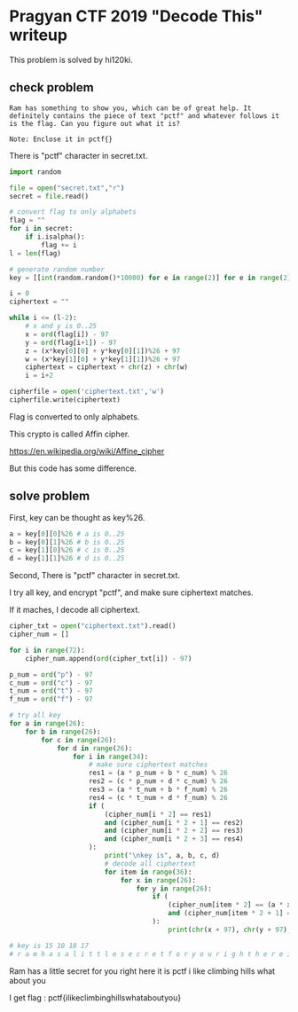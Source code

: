 # Pragyan CTF 2019 "Decode This" writeup

This problem is solved by hi120ki.

## check problem

```
Ram has something to show you, which can be of great help. It definitely contains the piece of text "pctf" and whatever follows it is the flag. Can you figure out what it is?

Note: Enclose it in pctf{}
```

There is "pctf" character in secret.txt.

```python
import random

file = open("secret.txt","r")
secret = file.read()

# convert flag to only alphabets
flag = ""
for i in secret:
    if i.isalpha():
        flag += i
l = len(flag)

# generate random number
key = [[int(random.random()*10000) for e in range(2)] for e in range(2)]

i = 0
ciphertext = ""

while i <= (l-2):
    # x and y is 0..25
    x = ord(flag[i]) - 97
    y = ord(flag[i+1]) - 97
    z = (x*key[0][0] + y*key[0][1])%26 + 97
    w = (x*key[1][0] + y*key[1][1])%26 + 97
    ciphertext = ciphertext + chr(z) + chr(w)
    i = i+2

cipherfile = open('ciphertext.txt','w')
cipherfile.write(ciphertext)
```

Flag is converted to only alphabets.

This crypto is called Affin cipher.

<https://en.wikipedia.org/wiki/Affine_cipher>

But this code has some difference.

## solve problem

First, key can be thought as key%26.

```python
a = key[0][0]%26 # a is 0..25
b = key[0][1]%26 # b is 0..25
c = key[1][0]%26 # c is 0..25
d = key[1][1]%26 # d is 0..25
```

Second, There is "pctf" character in secret.txt.

I try all key, and encrypt "pctf", and make sure ciphertext matches.

If it maches, I decode all ciphertext.

```python
cipher_txt = open("ciphertext.txt").read()
cipher_num = []

for i in range(72):
    cipher_num.append(ord(cipher_txt[i]) - 97)

p_num = ord("p") - 97
c_num = ord("c") - 97
t_num = ord("t") - 97
f_num = ord("f") - 97

# try all key
for a in range(26):
    for b in range(26):
        for c in range(26):
            for d in range(26):
                for i in range(34):
                    # make sure ciphertext matches
                    res1 = (a * p_num + b * c_num) % 26
                    res2 = (c * p_num + d * c_num) % 26
                    res3 = (a * t_num + b * f_num) % 26
                    res4 = (c * t_num + d * f_num) % 26
                    if (
                        (cipher_num[i * 2] == res1)
                        and (cipher_num[i * 2 + 1] == res2)
                        and (cipher_num[i * 2 + 2] == res3)
                        and (cipher_num[i * 2 + 3] == res4)
                    ):
                        print("\nkey is", a, b, c, d)
                        # decode all ciphertext
                        for item in range(36):
                            for x in range(26):
                                for y in range(26):
                                    if (
                                        (cipher_num[item * 2] == (a * x + b * y) % 26)
                                        and (cipher_num[item * 2 + 1] == (c * x + d * y) % 26)
                                    ):
                                        print(chr(x + 97), chr(y + 97), end=" ")

# key is 15 10 18 17
# r a m h a s a l i t t l e s e c r e t f o r y o u r i g h t h e r e i t i s p c t f i l i k e c l i m b i n g h i l l s w h a t a b o u t y o u
```

Ram has a little secret for you right here it is pctf i like climbing hills what about you

I get flag : pctf{ilikeclimbinghillswhataboutyou}
